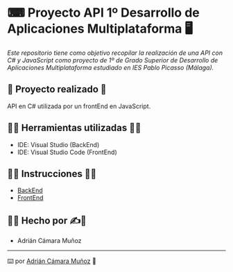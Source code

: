 # ⌨ Proyecto API 1º Desarrollo de Aplicaciones Multiplataforma 🖥

_Este repositorio tiene como objetivo recopilar la realización de una API con C# y JavaScript como proyecto de 1º de Grado Superior de Desarrollo de Aplicaciones Multiplataforma estudiado en IES Pablo Picasso (Málaga)._

## 📁 Proyecto realizado 📁
API en C# utilizada por un frontEnd en JavaScript.

## 👨‍💻 Herramientas utilizadas 👨‍💻
* IDE: Visual Studio (BackEnd)
* IDE: Visual Studio Code (FrontEnd)

## 👨‍💻 Instrucciones 👨‍💻
* [BackEnd](https://github.com/camu740/MiPrimeraAPI/tree/main/MiPrimeritaAPI-BackEnd)
* [FrontEnd](https://github.com/camu740/MiPrimeraAPI/tree/main/MiPrimeritaAPI-FrontEnd)

## 🧑‍💻 Hecho por ✍️💪
* Adrián Cámara Muñoz

---
⌨️ por [Adrián Cámara Muñoz](https://twitter.com/adriancamara740) 💛
